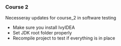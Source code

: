 ### Course 2 ###
Necesseray updates for course_2 in software testing
* Make sure you install IvyIDEA 
* Set JDK root folder properly
* Recompile project to test if everything is in place
